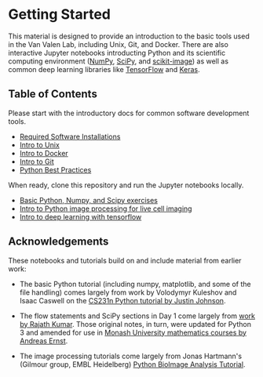 # Getting Started

This material is designed to provide an introduction to the basic tools used in the Van Valen Lab, including Unix, Git, and Docker. There are also interactive Jupyter notebooks introducting Python and its scientific computing environment ([NumPy](https://www.numpy.org/), [SciPy](https://www.scipy.org/), and [scikit-image](https://scikit-image.org/)) as well as common deep learning libraries like [TensorFlow](https://www.tensorflow.org/) and [Keras](https://www.tensorflow.org/guide/keras).

## Table of Contents

Please start with the introductory docs for common software development tools.

* [Required Software Installations](./intro_docs/Installs.md)
* [Intro to Unix](./intro_docs/Unix.md)
* [Intro to Docker](./intro_docs/Docker.md)
* [Intro to Git](./intro_docs/Git.md)
* [Python Best Practices](./intro_docs/Python-Style-Guide.md)

When ready, clone this repository and run the Jupyter notebooks locally.

* [Basic Python, Numpy, and Scipy exercises](./Python-101.ipynb)
* [Intro to Python image processing for live cell imaging](./Image-Processing.ipynb)
* [Intro to deep learning with tensorflow](./Neural-Networks.ipynb)

## Acknowledgements

These notebooks and tutorials build on and include material from earlier work:

* The basic Python tutorial (including numpy, matplotlib, and some of the file handling) comes largely from work by Volodymyr Kuleshov and Isaac Caswell on the [CS231n Python tutorial by Justin Johnson](http://cs231n.github.io/python-numpy-tutorial/).

* The flow statements and SciPy sections in Day 1 come largely from [work by Rajath Kumar](https://github.com/rajathkumarmp/Python-Lectures). Those original notes, in turn, were updated for Python 3 and amended for use in [Monash University mathematics courses by Andreas Ernst](https://gitlab.erc.monash.edu.au/andrease/Python4Maths/tree/master).

* The image processing tutorials come largely from Jonas Hartmann's (Gilmour group, EMBL Heidelberg) [Python BioImage Analysis Tutorial](https://github.com/WhoIsJack/python-bioimage-analysis-tutorial).

